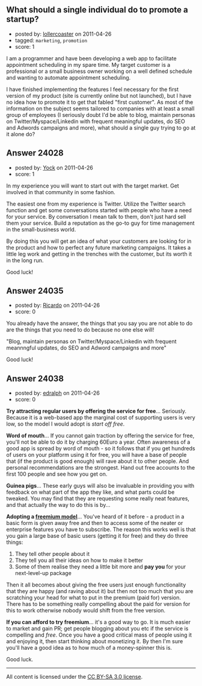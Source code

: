 ## What should a single individual do to promote a startup?

- posted by: [lollercoaster](https://stackexchange.com/users/-1/9999-lollercoaster) on 2011-04-26
- tagged: `marketing`, `promotion`
- score: 1

I am a programmer and have been developing a web app to facilitate appointment scheduling in my spare time. My target customer is a professional or a small business owner working on a well defined schedule and wanting to automate appointment scheduling. 

I have finished implementing the features I feel necessary for the first version of my product (site is currently online but not launched), but I have no idea how to promote it to get that fabled "first customer". As most of the information on the subject seems tailored to companies with at least a small group of employees (I seriously doubt I'd be able to blog, maintain personas on Twitter/Myspace/Linkedin with frequent meaningful updates, do SEO and Adwords campaigns and more), what should a single guy trying to go at it alone do?


## Answer 24028

- posted by: [Yock](https://stackexchange.com/users/-1/9993-yock) on 2011-04-26
- score: 1

In my experience you will want to start out with the target market. Get involved in that community in some fashion.

The easiest one from my experience is Twitter. Utilize the Twitter search function and get some conversations started with people who have a need for your service. By conversation I mean talk to them, don't just hard sell them your service. Build a reputation as the go-to guy for time management in the small-business world.

By doing this you will get an idea of what your customers are looking for in the product and how to perfect any future marketing campaigns. It takes a little leg work and getting in the trenches with the customer, but its worth it in the long run.

Good luck!


## Answer 24035

- posted by: [Ricardo](https://stackexchange.com/users/-1/42-ricardo) on 2011-04-26
- score: 0

You already have the answer, the things that you say you are not able to do are the things that you need to do because no one else will! 

"Blog, maintain personas on Twitter/Myspace/Linkedin with frequent meannngful updates, do SEO and Adword campaigns and more"

Good luck!


## Answer 24038

- posted by: [edralph](https://stackexchange.com/users/-1/9362-edralph) on 2011-04-26
- score: 0

<p><strong>Try attracting regular users by offering the service for free</strong>...  Seriously.  Because it is a web-based app the marginal cost of supporting users is very low, so the model I would adopt is <em>start off free</em>.</p>

<p><strong>Word of mouth</strong>...
If you cannot gain traction by offering the service for free, you'll not be able to do it by charging 60Euro a year.  Often awareness of a good app is spread by word of mouth - so it follows that if you get hundreds of users on your platform using it for free, you will have a base of people that (if the product is good enough) will rave about it to other people.  And personal recommendations are the strongest.  Hand out free accounts to the first 100 people and see how you get on.  </p>

<p><strong>Guinea pigs</strong>...
These early guys will also be invaluable in providing you with feedback on what part of the app they like, and what parts could be tweaked.  You may find that they are requesting some really neat features, and that actually the way to do this is by...</p>

<p><strong>Adopting a <a href="http://en.wikipedia.org/wiki/Freemium" rel="nofollow">freemium model</a></strong>... You've heard of it before - a product in a basic form is given away free and then to access some of the neater or enterprise features you have to subscribe.  The reason this works well is that you gain a large base of basic users (getting it for free) and they do three things:</p>

<ol>
<li>They tell other people about it</li>
<li>They tell you all their ideas on how to make it better</li>
<li>Some of them realise they need a little bit more and <strong>pay you</strong> for your next-level-up package</li>
</ol>

<p>Then it all becomes about giving the free users just enough functionality that they are happy (and raving about it) but then not too much that you are scratching your head for what to put in the premium (paid for) version.  There has to be something really compelling about the paid for version for this to work otherwise nobody would shift from the free version.</p>

<p><strong>If you can afford to try freemium</strong>... it's a good way to go.  It is much easier to market and gain PR; get people blogging about you etc if the service is compelling and <em>free</em>.  Once you have a good critical mass of people using it and enjoying it, then start thinking about monetizing it.  By then I'm sure you'll have a good idea as to how much of a money-spinner this is.</p>

<p>Good luck.</p>




---

All content is licensed under the [CC BY-SA 3.0 license](https://creativecommons.org/licenses/by-sa/3.0/).
